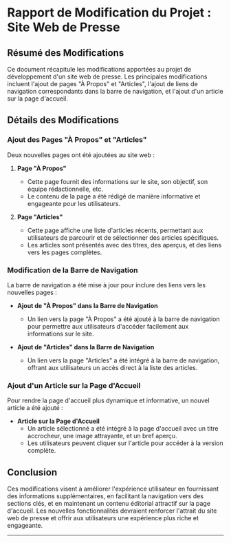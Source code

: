 # Rapport de Modification du Projet : Site Web de Presse

## Résumé des Modifications

Ce document récapitule les modifications apportées au projet de développement d'un site web de presse. Les principales modifications incluent l'ajout de pages "À Propos" et "Articles", l'ajout de liens de navigation correspondants dans la barre de navigation, et l'ajout d'un article sur la page d'accueil.

## Détails des Modifications

### Ajout des Pages "À Propos" et "Articles"

Deux nouvelles pages ont été ajoutées au site web :

1. **Page "À Propos"**
    - Cette page fournit des informations sur le site, son objectif, son équipe rédactionnelle, etc.
    - Le contenu de la page a été rédigé de manière informative et engageante pour les utilisateurs.

2. **Page "Articles"**
    - Cette page affiche une liste d'articles récents, permettant aux utilisateurs de parcourir et de sélectionner des articles spécifiques.
    - Les articles sont présentés avec des titres, des aperçus, et des liens vers les pages complètes.

### Modification de la Barre de Navigation

La barre de navigation a été mise à jour pour inclure des liens vers les nouvelles pages :

- **Ajout de "À Propos" dans la Barre de Navigation**
    - Un lien vers la page "À Propos" a été ajouté à la barre de navigation pour permettre aux utilisateurs d'accéder facilement aux informations sur le site.

- **Ajout de "Articles" dans la Barre de Navigation**
    - Un lien vers la page "Articles" a été intégré à la barre de navigation, offrant aux utilisateurs un accès direct à la liste des articles.

### Ajout d'un Article sur la Page d'Accueil

Pour rendre la page d'accueil plus dynamique et informative, un nouvel article a été ajouté :

- **Article sur la Page d'Accueil**
    - Un article sélectionné a été intégré à la page d'accueil avec un titre accrocheur, une image attrayante, et un bref aperçu.
    - Les utilisateurs peuvent cliquer sur l'article pour accéder à la version complète.

## Conclusion

Ces modifications visent à améliorer l'expérience utilisateur en fournissant des informations supplémentaires, en facilitant la navigation vers des sections clés, et en maintenant un contenu éditorial attractif sur la page d'accueil. Les nouvelles fonctionnalités devraient renforcer l'attrait du site web de presse et offrir aux utilisateurs une expérience plus riche et engageante.
****